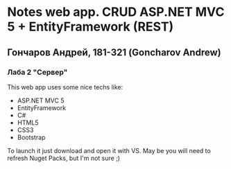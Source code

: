 # Notes web app. CRUD ASP.NET MVC 5 + EntityFramework (REST)
## Гончаров Андрей, 181-321 (Goncharov Andrew)
### Лаба 2 "Сервер"

This web app uses some nice techs like:
<ul>
    <li>ASP.NET MVC 5</li>
    <li>EntityFramework</li>
    <li>C#</li>
    <li>HTML5</li>
    <li>CSS3</li>
    <li>Bootstrap</li>
</ul>

To launch it just download and open it with VS. May be you will need to refresh Nuget Packs, but I'm not sure ;)
